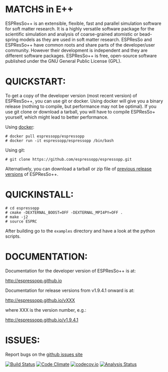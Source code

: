 MATCHS in E++
==============

ESPResSo++ is an extensible, flexible, fast and parallel simulation software for
soft matter research. It is a highly versatile software package for the
scientific simulation and analysis of coarse-grained atomistic or bead-spring
models as they are used in soft matter research. ESPResSo and ESPResSo++ have
common roots and share parts of the developer/user community. However their
development is independent and they are different software packages. ESPResSo++
is free, open-source software published under the GNU General Public License
(GPL).

QUICKSTART:
===========

To get a copy of the developer version (most recent version) of ESPResSo++, you can use git or docker. Using docker will give you a binary release (nothing to compile, but performance may not be optimal). If you use git clone or download a tarball, you will have to compile ESPResSo+ yourself, which might lead to better performance.

Using [docker](https://www.docker.com):
```
# docker pull espressopp/espressopp
# docker run -it espressopp/espressopp /bin/bash
```

Using git:
```
# git clone https://github.com/espressopp/espressopp.git
```

Alternatively, you can download a tarball or zip file of [previous release versions](https://github.com/espressopp/espressopp/releases) of ESPResSo++.

QUICKINSTALL:
=============

```
# cd espressopp
# cmake -DEXTERNAL_BOOST=OFF -DEXTERNAL_MPI4PY=OFF .
# make -j2
# source ESPRC
```

After building go to the `examples` directory and have a look at the python scripts.

DOCUMENTATION:
==============

Documentation for the developer version of ESPResSo++ is at:

http://espressopp.github.io

Documentation for release versions from v1.9.4.1 onward is at:

http://espressopp.github.io/vXXX

where XXX is the version number, e.g.: 

http://espressopp.github.io/v1.9.4.1

ISSUES:
=======

Report bugs on the [github issues site](https://github.com/espressopp/espressopp/issues)


[![Build Status](https://travis-ci.org/espressopp/espressopp.svg?branch=master)](https://travis-ci.org/espressopp/espressopp)
[![Code Climate](https://codeclimate.com/github/espressopp/espressopp/badges/gpa.svg)](https://codeclimate.com/github/espressopp/espressopp)
[![codecov.io](https://codecov.io/github/espressopp/espressopp/coverage.svg?branch=master)](https://codecov.io/github/espressopp/espressopp?branch=master)
[![Analysis Status](https://scan.coverity.com/projects/8143/badge.svg?flat=1)](https://scan.coverity.com/projects/espressopp-espressopp)

